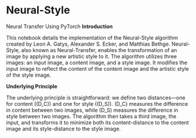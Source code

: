 # Neural-Style
Neural Transfer Using PyTorch
**Introduction**

This notebook details the implementation of the Neural-Style algorithm created by Leon A. Gatys, Alexander S. Ecker, and Matthias Bethge. Neural-Style, also known as Neural-Transfer, enables the transformation of an image by applying a new artistic style to it. The algorithm utilizes three images: an input image, a content image, and a style image. It modifies the input image to reflect the content of the content image and the artistic style of the style image.

**Underlying Principle**

The underlying principle is straightforward: we define two distances—one for content (\(D_C\)) and one for style (\(D_S\)). \(D_C\) measures the difference in content between two images, while \(D_S\) measures the difference in style between two images. The algorithm then takes a third image, the input, and transforms it to minimize both its content-distance to the content image and its style-distance to the style image. 
